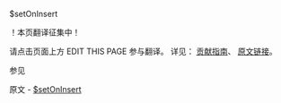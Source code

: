  $setOnInsert

 ！本页翻译征集中！

请点击页面上方 EDIT THIS PAGE 参与翻译。
详见：
[贡献指南]( https://github.com/JinMuInfo/MongoDB-Manual-zh/blob/master/CONTRIBUTING.md )、
[原文链接](  https://docs.mongodb.com/manual/reference/operator/update/setOnInsert/  )。

 参见

原文 - [$setOnInsert]( https://docs.mongodb.com/manual/reference/operator/update/setOnInsert/ )

